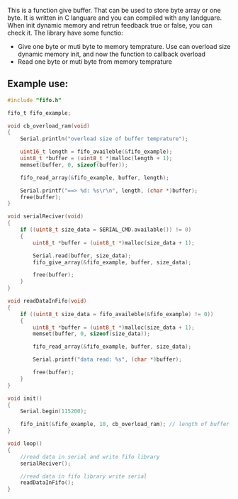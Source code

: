This is a function give buffer. That can be used to store byte array or one byte. It is written in C languare and you can compiled with any landguare. When init dynamic memory and retrun feedback true or false, you can check it.
The library have some functio:
+ Give one byte or muti byte to memory temprature. Use can overload size dynamic memory init, and now the function to callback overload
+ Read one byte or muti byte from memory temprature


## Example use: ## 

```c
#include "fifo.h"

fifo_t fifo_example;

void cb_overload_ram(void)
{
    Serial.println("overload size of buffer temprature");

    uint16_t length = fifo_availeble(&fifo_example);
    uint8_t *buffer = (uint8_t *)malloc(length + 1);
    memset(buffer, 0, sizeof(buffer));

    fifo_read_array(&fifo_example, buffer, length);

    Serial.printf("==> %d: %s\r\n", length, (char *)buffer);
    free(buffer);
}

void serialReciver(void)
{
    if ((uint8_t size_data = SERIAL_CMD.available()) != 0)
    {
        uint8_t *buffer = (uint8_t *)malloc(size_data + 1);

        Serial.read(buffer, size_data);
        fifo_give_array(&fifo_example, buffer, size_data);

        free(buffer);
    }
}

void readDataInFifo(void)
{
    if ((uint8_t size_data = fifo_availeble(&fifo_example) != 0))
    {
        uint8_t *buffer = (uint8_t *)malloc(size_data + 1);
        memset(buffer, 0, sizeof(size_data));

        fifo_read_array(&fifo_example, buffer, size_data);

        Serial.printf("data read: %s", (char *)buffer);

        free(buffer);
    }
}

void init()
{
    Serial.begin(115200);

    fifo_init(&fifo_example, 10, cb_overload_ram); // length of buffer temprature are 10 byte
}

void loop()
{
    //read data in serial and write fifo library
    serialReciver();

    //read data in fifo library write serial
    readDataInFifo();
}
```